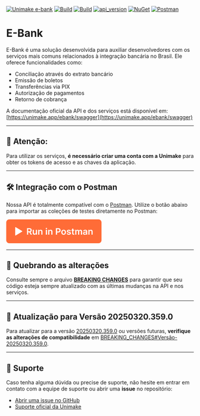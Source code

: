 [![Unimake e-bank](https://unimake-cdn.s3.sa-east-1.amazonaws.com/badges/badge-unimake-e-bank.svg)](https://unimake.app/ebank)
[![Build](https://unimake-cdn.s3.sa-east-1.amazonaws.com/badges/badge-unimake-e-bank-build.svg?build=latest)](https://unimake.app/ebank)
[![Build](https://dev.azure.com/unimakesoftware/EBank.Solutions/_apis/build/status/EBank.Solutions)](https://unimake.app/ebank)
[![api_version](https://img.shields.io/badge/dynamic/json?url=https://unimake.app/ebank/swagger/v1.0/swagger.json&query=info.version&logo=swagger&label=API-Version)](https://unimake.app/ebank/swagger)
[![NuGet](https://img.shields.io/nuget/v/Unimake.EBank.Solutions.svg?logo=nuget)](https://www.nuget.org/packages/Unimake.EBank.Solutions)
[![Postman](https://img.shields.io/badge/Postman-Unimake_Public-orange?style=flat&logo=postman)](https://www.postman.com/unimakers/public/overview)

# E-Bank

E-Bank é uma solução desenvolvida para auxiliar desenvolvedores com os serviços mais comuns relacionados à integração bancária no Brasil. Ele oferece funcionalidades como:

- Conciliação através do extrato bancário
- Emissão de boletos
- Transferências via PIX
- Autorização de pagamentos
- Retorno de cobrança

A documentação oficial da API e dos serviços está disponível em: [https://unimake.app/ebank/swagger](https://unimake.app/ebank/swagger)

---

## 🚨 Atenção:

Para utilizar os serviços, **é necessário criar uma conta com a Unimake** para obter os tokens de acesso e as chaves da aplicação.

---

## 🛠️ Integração com o Postman

Nossa API é totalmente compatível com o [Postman](https://www.postman.com/). Utilize o botão abaixo para importar as coleções de testes diretamente no Postman:

[![Run in Postman](https://raw.githubusercontent.com/Unimake/EBank/492043e4e7d41ab3d8ccfebc8154ad7062dc007d/source/Unimake.EBank.Solutions/Resources/Images/run_in_postman.svg)](https://www.postman.com/unimakers/public/overview)

---

## 📝 Quebrando as alterações

Consulte sempre o arquivo [**BREAKING CHANGES**](BREAKING_CHANGES.md) para garantir que seu código esteja sempre atualizado com as últimas mudanças na API e nos serviços.

---

## 🔄 Atualização para Versão 20250320.359.0

Para atualizar para a versão [20250320.359.0](https://www.nuget.org/packages/Unimake.EBank.Solutions/20250320.359.0) ou versões futuras, **verifique as alterações de compatibilidade** em [BREAKING_CHANGES#Versão-20250320.359.0](BREAKING_CHANGES.md#Vers%C3%A3o-20250320.359.0).

---

## 💬 Suporte

Caso tenha alguma dúvida ou precise de suporte, não hesite em entrar em contato com a equipe de suporte ou abrir uma **issue** no repositório:

- [Abrir uma issue no GitHub](https://github.com/Unimake/EBank/issues)
- [Suporte oficial da Unimake](https://unimake.com.br/suporte)
